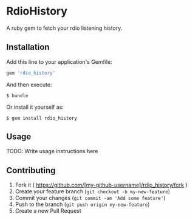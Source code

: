 # RdioHistory

A ruby gem to fetch your rdio listening history.

## Installation

Add this line to your application's Gemfile:

```ruby
gem 'rdio_history'
```

And then execute:

    $ bundle

Or install it yourself as:

    $ gem install rdio_history

## Usage

TODO: Write usage instructions here

## Contributing

1. Fork it ( https://github.com/[my-github-username]/rdio_history/fork )
2. Create your feature branch (`git checkout -b my-new-feature`)
3. Commit your changes (`git commit -am 'Add some feature'`)
4. Push to the branch (`git push origin my-new-feature`)
5. Create a new Pull Request
